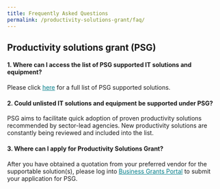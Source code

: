 ```yaml
---
title: Frequently Asked Questions
permalink: /productivity-solutions-grant/faq/
---
```


## Productivity solutions grant (PSG)

#### 1. Where can I access the list of PSG supported IT solutions and equipment?
Please click <a href="/psg/" style="color:#037e8a">here</a> for a full list of PSG supported solutions.
 
#### 2.	Could unlisted IT solutions and equipment be supported under PSG?
PSG aims to facilitate quick adoption of proven productivity solutions recommended by sector-lead agencies. New productivity solutions are constantly being reviewed and included into the list.
 
#### 3. Where can I apply for Productivity Solutions Grant?
After you have obtained a quotation from your preferred vendor for the supportable solution(s), please log into <a href="https://www.businessgrants.gov.sg/" style="color:#037e8a">Business Grants Portal</a> to submit your application for PSG.
